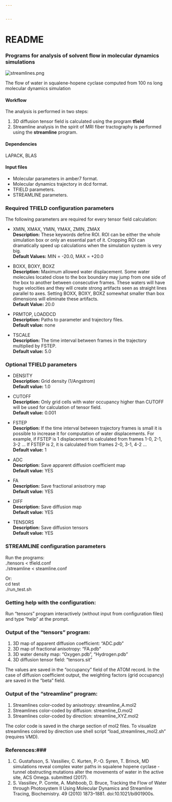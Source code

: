```yaml
---


---
```


<h1 id="readme">README</h1>
<h3 id="programs-for-analysis-of-solvent-flow-in-molecular-dynamics-simulations">Programs for analysis of solvent flow in molecular dynamics simulations</h3>
<p><img src="https://bitbucket.org/repo/qExpaGG/images/3181802118-streamlines.png" alt="streamlines.png"></p>
<p>The flow of water in squalene-hopene cyclase computed from 100 ns long molecular dynamics simulation</p>
<h4 id="workflow">Workflow</h4>
<p>The analysis is performed in two steps:</p>
<ol>
<li>3D diffusion tensor field is calculated using the program <strong>tfield</strong></li>
<li>Streamline analysis in the spirit of MRI fiber tractography is performed using the <strong>streamline</strong> program.</li>
</ol>
<h4 id="dependencies">Dependencies</h4>
<p>LAPACK, BLAS</p>
<h4 id="input-files">Input files</h4>
<ul>
<li>Molecular parameters in amber7 format.</li>
<li>Molecular dynamics trajectory in dcd format.</li>
<li>TFIELD parameters.</li>
<li>STREAMLINE parameters.</li>
</ul>
<h3 id="required-tfield-configuration-parameters">Required TFIELD configuration parameters</h3>
<p>The following parameters are required for every tensor field calculation:</p>
<ul>
<li>
<p>XMIN, XMAX, YMIN, YMAX, ZMIN, ZMAX<br>
<strong>Description:</strong> These keywords define ROI. ROI can be either the whole simulation box or only an essential part of it. Cropping ROI can dramatically speed up calculations when the simulation system is very big.<br>
<strong>Default Values:</strong> MIN = -20.0, MAX = +20.0</p>
</li>
<li>
<p>BOXX, BOXY, BOXZ<br>
<strong>Description:</strong> Maximum allowed water displacement. Some water molecules located close to the box boundary may jump from one side of the box to another between consecutive frames. These waters will have huge velocities and they will create strong artifacts seen as straight lines parallel to axes. Setting BOXX, BOXY, BOXZ somewhat smaller than box dimensions will eliminate these artifacts.<br>
<strong>Default Value:</strong> 20.0</p>
</li>
<li>
<p>PRMTOP, LOADDCD<br>
<strong>Description:</strong> Paths to parameter and trajectory files.<br>
<strong>Default value:</strong> none</p>
</li>
<li>
<p>TSCALE<br>
<strong>Description:</strong> The time interval between frames in the trajectory multiplied by FSTEP.<br>
<strong>Default value:</strong> 5.0</p>
</li>
</ul>
<h3 id="optional-tfield-parameters">Optional TFIELD parameters</h3>
<ul>
<li>
<p>DENSITY<br>
<strong>Description:</strong> Grid density (1/Angstrom)<br>
<strong>Default value:</strong>  1.0</p>
</li>
<li>
<p>CUTOFF<br>
<strong>Description:</strong> Only grid cells with water occupancy higher than CUTOFF will be used for calculation of tensor field.<br>
<strong>Default value:</strong> 0.001</p>
</li>
<li>
<p>FSTEP<br>
<strong>Description:</strong> If the time interval between trajectory frames is small it is possible to increase it for computation of water displacements. For example, if FSTEP is 1 displacement is calculated from frames 1-0, 2-1, 3-2 … If FSTEP is 2, it is calculated from frames 2-0, 3-1, 4-2 …<br>
<strong>Default value:</strong>  1</p>
</li>
<li>
<p>ADC<br>
<strong>Description:</strong> Save apparent diffusion coefficient map<br>
<strong>Default value:</strong> YES</p>
</li>
<li>
<p>FA<br>
<strong>Description:</strong> Save fractional anisotrory map<br>
<strong>Default value:</strong> YES</p>
</li>
<li>
<p>DIFF<br>
<strong>Description:</strong> Save diffusion map<br>
<strong>Default value:</strong> YES</p>
</li>
<li>
<p>TENSORS<br>
<strong>Description:</strong> Save diffusion tensors<br>
<strong>Default value:</strong> YES</p>
</li>
</ul>
<h3 id="streamline-configuration-parameters">STREAMLINE configuration parameters</h3>
<p>Run the programs:<br>
./tensors &lt; tfield.conf<br>
./streamline &lt; steamline.conf</p>
<p>Or:<br>
cd test<br>
./run_test.sh</p>
<h3 id="getting-help-with-the-configuration">Getting help with the configuration:</h3>
<p>Run “tensors” program interactively (without input from configuration files) and type “help” at the prompt.</p>
<h3 id="output-of-the-tensors-program">Output of the “tensors” program:</h3>
<ol>
<li>3D map of apparent diffusion coefficient:    “ADC.pdb”</li>
<li>3D map of fractional anisotropy:             “FA.pdb”</li>
<li>3D water density map:                        “Oxygen.pdb”, “Hydrogen.pdb”</li>
<li>3D diffusion tensor field:                   “tensors.sit”</li>
</ol>
<p>The values are saved in the “occupancy” field of the ATOM record. In the case of diffusion coefficient output, the weighting factors (grid occupancy) are saved in the “beta” field.</p>
<h3 id="output-of-the-streamline-program">Output of the “streamline” program:</h3>
<ol>
<li>Streamlines color-coded by  anisotropy: streamline_A.mol2</li>
<li>Streamlines color-coded by  diffusion:  streamline_D.mol2</li>
<li>Streamlines color-coded by  direction:  streamline_XYZ.mol2</li>
</ol>
<p>The color code is saved in the charge section of mol2 files. To visualize streamlines colored by direction use shell script “load_streamlines_mol2.sh” (requires VMD).</p>
<h3 id="references">References:###</h3>
<ol>
<li>C. Gustafsson, S. Vassiliev, C. Kurten, P.-O. Syren, T. Brinck, MD simulations reveal complex water paths in squalene hopene cyclase - tunnel obstructing mutations alter the movements of water in the active site, ACS Omega. submitted (2017).</li>
<li>S. Vassiliev, P. Comte, A. Mahboob, D. Bruce, Tracking the Flow of Water through Photosystem II Using Molecular Dynamics and Streamline Tracing, Biochemistry. 49 (2010) 1873–1881. doi:10.1021/bi901900s.</li>
</ol>

